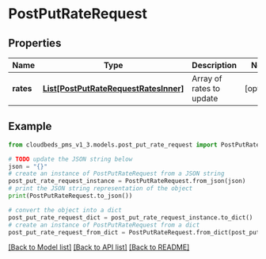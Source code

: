 # PostPutRateRequest


## Properties

Name | Type | Description | Notes
------------ | ------------- | ------------- | -------------
**rates** | [**List[PostPutRateRequestRatesInner]**](PostPutRateRequestRatesInner.md) | Array of rates to update | [optional] 

## Example

```python
from cloudbeds_pms_v1_3.models.post_put_rate_request import PostPutRateRequest

# TODO update the JSON string below
json = "{}"
# create an instance of PostPutRateRequest from a JSON string
post_put_rate_request_instance = PostPutRateRequest.from_json(json)
# print the JSON string representation of the object
print(PostPutRateRequest.to_json())

# convert the object into a dict
post_put_rate_request_dict = post_put_rate_request_instance.to_dict()
# create an instance of PostPutRateRequest from a dict
post_put_rate_request_from_dict = PostPutRateRequest.from_dict(post_put_rate_request_dict)
```
[[Back to Model list]](../README.md#documentation-for-models) [[Back to API list]](../README.md#documentation-for-api-endpoints) [[Back to README]](../README.md)


